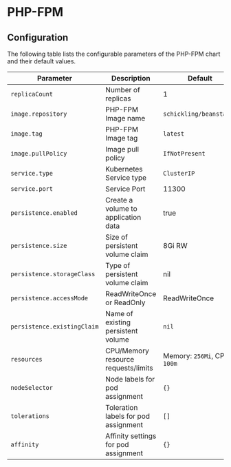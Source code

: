 # PHP-FPM



## Configuration

The following table lists the configurable parameters of the PHP-FPM chart and their default values.



| Parameter            | Description                                                  | Default         |
| -------------------- | ------------------------------------------------------------ | --------------- |
| `replicaCount` | Number of replicas | 1     |
| `image.repository` | PHP-FPM Image name | `schickling/beanstalkd` |
| `image.tag` | PHP-FPM Image tag | `latest` |
| `image.pullPolicy` | Image pull policy | `IfNotPresent` |
| `service.type` | Kubernetes Service type | `ClusterIP` |
| `service.port` | Service Port | 11300 |
| `persistence.enabled` | Create a volume to application data | true |
| `persistence.size` | Size of persistent volume claim | 8Gi RW |
| `persistence.storageClass` | Type of persistent volume claim | nil |
| `persistence.accessMode` | ReadWriteOnce or ReadOnly | ReadWriteOnce |
| `persistence.existingClaim` | Name of existing persistent volume | `nil` |
| `resources` | CPU/Memory resource requests/limits | Memory: `256Mi`, CPU: `100m` |
| `nodeSelector` | Node labels for pod assignment | `{}` |
| `tolerations` | Toleration labels for pod assignment | `[]` |
| `affinity` | Affinity settings for pod assignment | `{}` |



